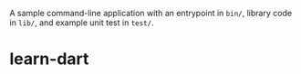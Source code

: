 A sample command-line application with an entrypoint in `bin/`, library code
in `lib/`, and example unit test in `test/`.
# learn-dart
